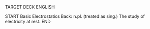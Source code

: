 TARGET DECK
ENGLISH

START
Basic
Electrostatics
Back: n.pl. (treated as sing.) The study of electricity at rest.
END
